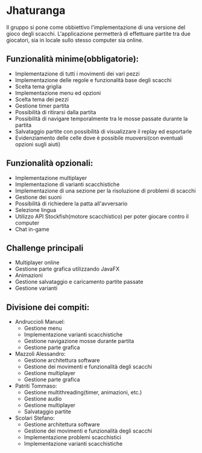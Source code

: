 # Jhaturanga

Il gruppo si pone come obbiettivo l'implementazione di una versione del gioco degli scacchi.
L'applicazione permetterà di effettuare partite tra due giocatori, sia in locale sullo stesso computer sia online.

## Funzionalità minime(obbligatorie):

- Implementazione di tutti i movimenti dei vari pezzi 
- Implementazione delle regole e funzionalità base degli scacchi
- Scelta tema griglia
- Implementazione menu ed opzioni
- Scelta tema dei pezzi
- Gestione timer partita
- Possibilità di ritirarsi dalla partita
- Possibilità di navigare temporalmente tra le mosse passate durante la partita
- Salvataggio partite con possibilità di visualizzare il replay ed esportarle
- Evidenziamento delle celle dove è possibile muoversi(con eventuali opzioni sugli aiuti)

## Funzionalità opzionali:

- Implementazione multiplayer
- Implementazione di varianti scacchistiche 
- Implementazione di una sezione per la risoluzione di problemi di scacchi
- Gestione dei suoni
- Possibilità di richiedere la patta all'avversario
- Selezione lingua
- Utilizzo API Stockfish(motore scacchistico) per poter giocare contro il computer
- Chat in-game


## Challenge principali

- Multiplayer online
- Gestione parte grafica utilizzando JavaFX
- Animazioni
- Gestione salvataggio e caricamento partite passate
- Gestione varianti

## Divisione dei compiti:

- Andruccioli Manuel:
  - Gestione menu
  - Implementazione varianti scacchistiche
  - Gestione navigazione mosse durante partita
  - Gestione parte grafica
- Mazzoli Alessandro:
  - Gestione architettura software
  - Gestione dei movimenti e funzionalità degli scacchi
  - Gestione multiplayer
  - Gestione parte grafica
- Patriti Tommaso:
  - Gestione multithreading(timer, animazioni, etc.)
  - Gestione audio
  - Gestione multiplayer
  - Salvataggio partite
- Scolari Stefano: 
  - Gestione architettura software
  - Gestione dei movimenti e funzionalità degli scacchi
  - Implementazione problemi scacchistici
  - Implementazione varianti scacchistiche














